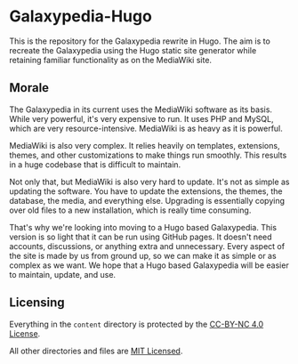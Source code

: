 # Galaxypedia-Hugo
This is the repository for the Galaxypedia rewrite in Hugo. The aim is to recreate the Galaxypedia using the Hugo static site generator while retaining familiar functionality as on the MediaWiki site.

## Morale
The Galaxypedia in its current uses the MediaWiki software as its basis. While very powerful, it's very expensive to run. It uses PHP and MySQL, which are very resource-intensive. MediaWiki is as heavy as it is powerful.

MediaWiki is also very complex. It relies heavily on templates, extensions, themes, and other customizations to make things run smoothly. This results in a huge codebase that is difficult to maintain.

Not only that, but MediaWiki is also very hard to update. It's not as simple as updating the software. You have to update the extensions, the themes, the database, the media, and everything else. Upgrading is essentially copying over old files to a new installation, which is really time consuming.

That's why we're looking into moving to a Hugo based Galaxypedia. This version is so light that it can be run using GitHub pages. It doesn't need accounts, discussions, or anything extra and unnecessary. Every aspect of the site is made by us from ground up, so we can make it as simple or as complex as we want. We hope that a Hugo based Galaxypedia will be easier to maintain, update, and use.

## Licensing
Everything in the `content` directory is protected by the [CC-BY-NC 4.0 License](https://creativecommons.org/licenses/by-nc/4.0/).

All other directories and files are [MIT Licensed](https://en.wikipedia.org/wiki/MIT_License).
